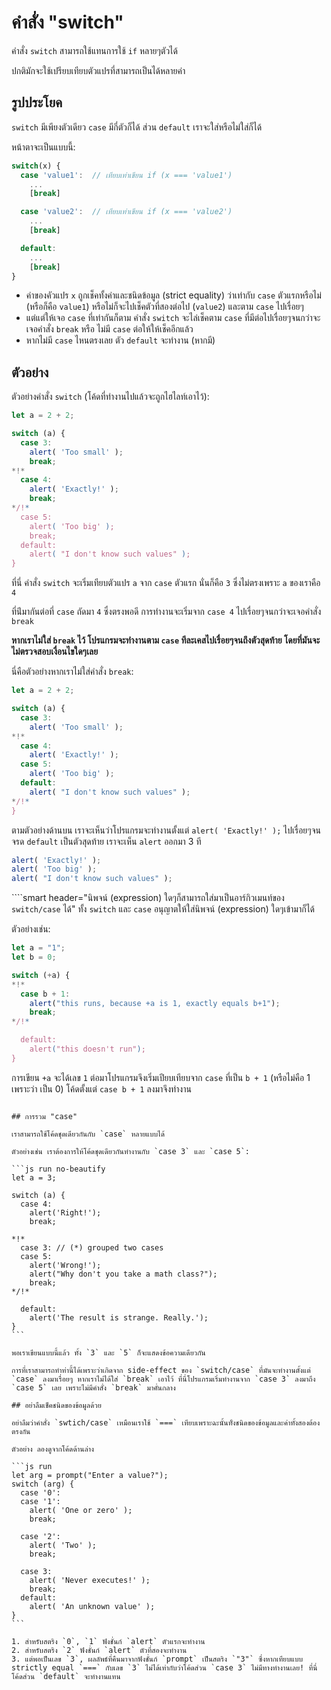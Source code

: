 # คำสั่ง "switch"

คำสั่ง `switch` สามารถใช้แทนการใช้ `if` หลายๆตัวได้

ปกติมักจะใช้เปรียบเทียบตัวแปรที่สามารถเป็นได้หลายค่า

## รูปประโยค

`switch` มีเพียงตัวเดียว `case` มีกี่ตัวก็ได้ ส่วน `default` เราจะใส่หรือไม่ใส่ก็ได้

หน้าตาจะเป็นแบบนี้:

```js no-beautify
switch(x) {
  case 'value1':  // เทียบเท่าเขียน if (x === 'value1')
    ...
    [break]

  case 'value2':  // เทียบเท่าเขียน if (x === 'value2')
    ...
    [break]

  default:
    ...
    [break]
}
```

- ค่าของคัวแปร `x` ถูกเช็คทั้งค่าและชนิดข้อมูล (strict equality) ว่าเท่ากับ  `case` ตัวแรกหรือไม่ (หรือก็คือ `value1`) หรือไม่ก็จะไปเช็คตัวที่สองต่อไป (`value2`) และตาม `case` ไปเรื่อยๆ
- แต่แต่ให้เจอ `case` ที่เท่ากันก็ตาม คำสั่ง `switch` จะไล่เช็คตาม `case` ที่มีต่อไปเรื่อยๆจนกว่าจะเจอคำสั่ง `break` หรือ ไม่มี `case` ต่อให้ให้เช็คอีกแล้ว
- หากไม่มี `case` ไหนตรงเลย ตัว `default` จะทำงาน (หากมี)

## ตัวอย่าง

ตัวอย่างคำสั่ง `switch` (โค้ดที่ทำงานไปแล้วจะถูกไฮไลท์เอาไว้):

```js run
let a = 2 + 2;

switch (a) {
  case 3:
    alert( 'Too small' );
    break;
*!*
  case 4:
    alert( 'Exactly!' );
    break;
*/!*
  case 5:
    alert( 'Too big' );
    break;
  default:
    alert( "I don't know such values" );
}
```

ที่นี่ คำสั่ง `switch` จะเริ่มเทียบตัวแปร `a` จาก `case` ตัวแรก นั่นก็คือ `3` ซึ่งไม่ตรงเพราะ `a` ของเราคือ `4`

ที่น่ีมากันต่อที่ `case` ถัดมา `4` ซึ่งตรงพอดี การทำงานจะเริ่มจาก `case 4` ไปเรื่อยๆจนกว่าจะเจอคำสั่ง `break`

**หากเราไม่ใส่ `break` ไว้ โปรแกรมจะทำงานตาม `case` ทีละเคสไปเรื่อยๆจนถึงตัวสุดท้าย โดยที่มันจะไม่ตรวจสอบเงื่อนไขใดๆเลย**

นี่คือตัวอย่างหากเราไม่ใส่คำสั่ง `break`:

```js run
let a = 2 + 2;

switch (a) {
  case 3:
    alert( 'Too small' );
*!*
  case 4:
    alert( 'Exactly!' );
  case 5:
    alert( 'Too big' );
  default:
    alert( "I don't know such values" );
*/!*
}
```

ตามตัวอย่างด้านบน เราจะเห็นว่าโปรแกรมจะทำงานตั้งแต่ `alert( 'Exactly!' );` ไปเรื่อยๆจนจรด `default` เป็นตัวสุดท้าย เราจะเห็น `alert` ออกมา 3 ที

```js
alert( 'Exactly!' );
alert( 'Too big' );
alert( "I don't know such values" );
```

````smart header="นิพจน์ (expression) ใดๆก็สามารถใส่มาเป็นอาร์กิวเมนท์ของ `switch/case` ได้"
ทั้ง `switch` และ `case` อนุญาตให้ใส่นิพจน์ (expression) ใดๆเข้ามาก็ได้

ตัวอย่างเช่น:

```js run
let a = "1";
let b = 0;

switch (+a) {
*!*
  case b + 1:
    alert("this runs, because +a is 1, exactly equals b+1");
    break;
*/!*

  default:
    alert("this doesn't run");
}
```
การเขียน `+a` จะได้เลข `1` ต่อมาโปรแกรมจึงเริ่มเปียบเทียบจาก `case` ที่เป็น `b + 1` (หรือไม่คือ 1 เพราะว่า เป็น 0) โค้ดตั้งแต่ `case b + 1` ลงมาจึงทำงาน
````

## การรวม "case"

เราสามารถใช้โค้ดชุดเดียวกันกับ `case` หลายแบบได้

ตัวอย่างเช่น เราต้องการให้โค้ดชุดเดียวกันทำงานกับ `case 3` และ `case 5`:

```js run no-beautify
let a = 3;

switch (a) {
  case 4:
    alert('Right!');
    break;

*!*
  case 3: // (*) grouped two cases
  case 5:
    alert('Wrong!');
    alert("Why don't you take a math class?");
    break;
*/!*

  default:
    alert('The result is strange. Really.');
}
```

พอเราเขียนแบบนี้แล้ว ทั้ง `3` และ `5` ก็จะแสดงข้อความเดียวกัน

การที่เราสามารถทำท่านี้ได้เพราะว่าเกิดจาก side-effect ของ `switch/case` ที่มันจะทำงานตั้งแต่ `case` ลงมาเรื่อยๆ หากเราไม่ได้ใส่ `break` เอาไว้ ที่นี่โปรแกรมเริ่มทำงานจาก `case 3` ลงมาถึง `case 5` เลย เพราะไม่มีคำสั่ง `break` มาคั่นกลาง

## อย่าลืมเช็คชนิดของข้อมูลด้วย

อย่าลืมว่าคำสั่ง `swtich/case` เหมือนเราใช้ `===` เทียบเพราะฉะนั้นท้ังชนิดของข้อมูลและค่าทั้งสองต้องตรงกัน

ตัวอย่าง ลองดูจากโค้ดด้านล่าง

```js run
let arg = prompt("Enter a value?");
switch (arg) {
  case '0':
  case '1':
    alert( 'One or zero' );
    break;

  case '2':
    alert( 'Two' );
    break;

  case 3:
    alert( 'Never executes!' );
    break;
  default:
    alert( 'An unknown value' );
}
```

1. สำหรับสตริง `0`, `1` ฟังชั่นก์ `alert` ตัวแรกจะทำงาน
2. สำหรับสตริง `2` ฟังชั่นก์ `alert` ตัวที่สองจะทำงาน
3. แต่พอเป็นเลข `3`, ผลลัพธ์ที่คืนมาจากฟังชั่นก์ `prompt` เป็นสตริง `"3"` ซึ่งหากเทียบแบบ strictly equal `===` กับเลข `3` ไม่ได้เท่ากับว่าโค้ดส่วน `case 3` ไม่มีทางทำงานเลย! ที่นี่โค้ดส่วน `default` จะทำงานแทน
